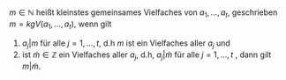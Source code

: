 $m \in \mathbb N$ heißt kleinstes gemeinsames Vielfaches von $a_1, ..., a_t$, geschrieben $m = kgV(a_1,..., a_t)$, wenn gilt

1) $a_j|m$ für alle $j = 1, ..., t$, d.h $m$ ist ein Vielfaches aller $a_j$ und
2) ist $\tilde m \in\mathbb Z$ ein Vielfaches aller $a_j$, d.h, $a_j | \tilde m$ für alle $j = 1, ..., t$ , dann gilt $m | \tilde m$.

